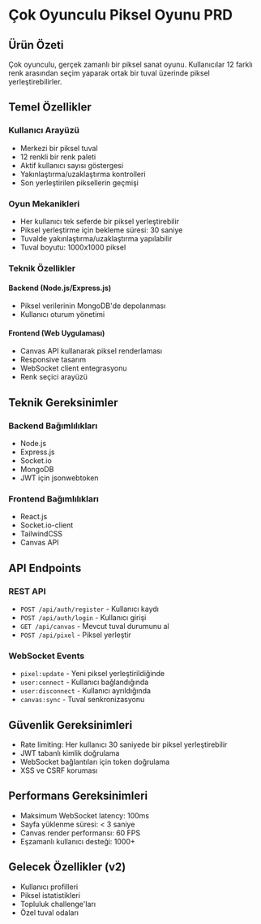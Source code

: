 # Çok Oyunculu Piksel Oyunu PRD

## Ürün Özeti

Çok oyunculu, gerçek zamanlı bir piksel sanat oyunu. Kullanıcılar 12 farklı renk arasından seçim yaparak ortak bir tuval üzerinde piksel yerleştirebilirler.

## Temel Özellikler

### Kullanıcı Arayüzü

- Merkezi bir piksel tuval
- 12 renkli bir renk paleti
- Aktif kullanıcı sayısı göstergesi
- Yakınlaştırma/uzaklaştırma kontrolleri
- Son yerleştirilen piksellerin geçmişi

### Oyun Mekanikleri

- Her kullanıcı tek seferde bir piksel yerleştirebilir
- Piksel yerleştirme için bekleme süresi: 30 saniye
- Tuvalde yakınlaştırma/uzaklaştırma yapılabilir
- Tuval boyutu: 1000x1000 piksel

### Teknik Özellikler

#### Backend (Node.js/Express.js)

- Piksel verilerinin MongoDB'de depolanması
- Kullanıcı oturum yönetimi

#### Frontend (Web Uygulaması)

- Canvas API kullanarak piksel renderlaması
- Responsive tasarım
- WebSocket client entegrasyonu
- Renk seçici arayüzü

## Teknik Gereksinimler

### Backend Bağımlılıkları

- Node.js
- Express.js
- Socket.io
- MongoDB
- JWT için jsonwebtoken

### Frontend Bağımlılıkları

- React.js
- Socket.io-client
- TailwindCSS
- Canvas API

## API Endpoints

### REST API

- `POST /api/auth/register` - Kullanıcı kaydı
- `POST /api/auth/login` - Kullanıcı girişi
- `GET /api/canvas` - Mevcut tuval durumunu al
- `POST /api/pixel` - Piksel yerleştir

### WebSocket Events

- `pixel:update` - Yeni piksel yerleştirildiğinde
- `user:connect` - Kullanıcı bağlandığında
- `user:disconnect` - Kullanıcı ayrıldığında
- `canvas:sync` - Tuval senkronizasyonu

## Güvenlik Gereksinimleri

- Rate limiting: Her kullanıcı 30 saniyede bir piksel yerleştirebilir
- JWT tabanlı kimlik doğrulama
- WebSocket bağlantıları için token doğrulama
- XSS ve CSRF koruması

## Performans Gereksinimleri

- Maksimum WebSocket latency: 100ms
- Sayfa yüklenme süresi: < 3 saniye
- Canvas render performansı: 60 FPS
- Eşzamanlı kullanıcı desteği: 1000+

## Gelecek Özellikler (v2)

- Kullanıcı profilleri
- Piksel istatistikleri
- Topluluk challenge'ları
- Özel tuval odaları
